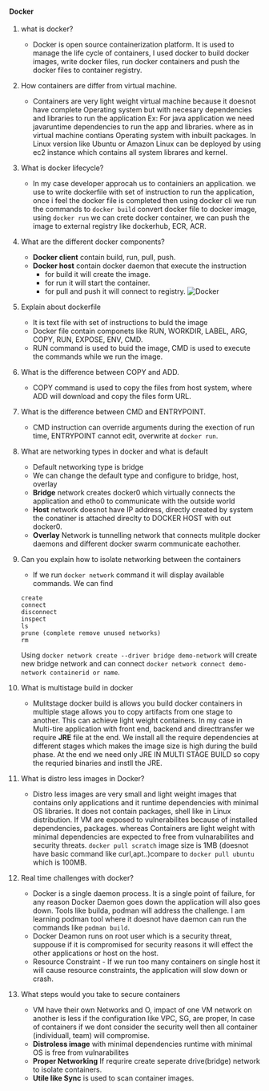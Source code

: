 #### Docker
1. what is docker?
    - Docker is open source containerization platform. It is used to manage the life cycle of containers, I used docker to build docker images, write docker files, run docker containers and push the docker files to container registry.  

2. How containers are differ from virtual machine.
    - Containers are very light weight virtual machine because it doesnot have complete Operating system but with necesary dependencies and libraries to run the application Ex: For java application we need javaruntime dependencies to run the app and libraries. where as in virtual machine contians Operating system with inbuilt packages. In Linux version like Ubuntu or Amazon Linux can be deployed by using ec2 instance which contains all system librares and kernel.

3. What is docker lifecycle?
    - In my case developer approcah us to containiers an application. we use to write dockerfile with set of instruction to run the application, once i feel the docker file is completed then using docker cli we run the commands to `docker build` convert docker file to docker image, using `docker run` we can crete docker container, we can push the image to external registry like dockerhub, ECR, ACR.

4. What are the different docker components?
    - **Docker client** contain build, run, pull, push.
    - **Docker host** contain docker daemon that execute the instruction
        - for build it will create the image.
        - for run it will start the container.
        - for pull and push it will connect to registry.
    ![Docker]()

5. Explain about dockerfile
    - It is text file with set of instructions to buld the image 
    - Docker file contain componets like RUN, WORKDIR, LABEL, ARG, COPY, RUN, EXPOSE, ENV, CMD.
    - RUN command is used to buid the image, CMD is used to execute the commands while we run the image.
6. What is the difference between COPY and ADD.
    - COPY command is used to copy the files from host system, where ADD will download and copy the files form URL.
7. What is the difference between CMD and ENTRYPOINT.
    - CMD instruction can override arguments during the exection of run time, ENTRYPOINT cannot edit, overwrite at `docker run`.
8. What are networking types in docker and what is default
    - Default networking type is bridge
    - We can change the default type and configure to bridge, host, overlay
    - **Bridge** network creates docker0 which virtually connects the application and etho0 to communicate with the outside world
    - **Host** network doesnot have IP address, directly created by system the conatiner is attached direclty to DOCKER HOST with out docker0.
    - **Overlay** Network is tunnelling network that connects mulitple docker daemons and different docker swarm communicate eachother.
9. Can you explain how to isolate networking between the containers
    - If we run `docker network` command it will display available commands. We can find
    ```
    create
    connect
    disconnect
    inspect
    ls
    prune (complete remove unused networks)
    rm
    ```
    Using `docker network create --driver bridge demo-network` will create new bridge network and can connect `docker network connect demo-network containerid or name`.
10. What is multistage build in docker
    - Mulitstage docker build is allows you build docker containers in multiple stage allows you to copy artifacts from one stage to another. This can achieve light weight containers. In my case in Multi-tire application with front end, backend and directtransfer we require **JRE** file at the end. We install all the require dependencies at different stages which makes the image size is high during the build phase. At the end we need only JRE IN MULTI STAGE BUILD so copy the requried binaries and instll the JRE.
11. What is distro less images in Docker?
    - Distro less images are very small and light weight images that contains only applications and it runtime dependencies with minimal OS libraries. It does not contain packages, shell like in Linux distribution. If VM are exposed to vulnerabilites because of installed dependencies, packages. whereas Containers are light weight with minimal dependencies are expected to free from vulnarabilites and security threats. `docker pull scratch` image size is 1MB (doesnot have basic command like curl,apt..)compare to `docker pull ubuntu` which is 100MB.
12. Real time challenges with docker?
    - Docker is a single daemon process. It is a single point of failure, for any reason Docker Daemon goes down the application will also goes down. Tools like builda, podman will address the challenge. I am learning podman tool where it doesnot have daemon can run the commands like `podman build`.
    - Docker Deamon runs on root user which is a security threat, suppouse if it is compromised for security reasons it will effect the other applications or host on the host.
    - Resource Constraint - If we run too many containers on single host it will cause resource constraints, the application will slow down or crash.
13. What steps would you take to secure containers
    - VM have their own Networks and O, impact of one VM network on another is less if the configuration like VPC, SG, are proper, In case of containers if we dont consider the security well then all container (individuall, team) will compromise.
    - **Distroless image** with minimal dependencies runtime with minimal OS is free from vulnarabilites
    - **Proper Networking** If requrire create seperate drive(bridge) network to isolate containers.
    - **Utile like Sync** is used to scan container images.